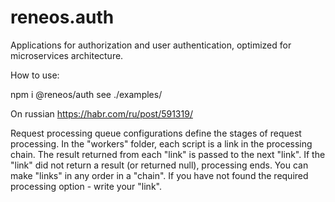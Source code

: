 # reneos.auth
Applications for authorization and user authentication, optimized for microservices architecture.

How to use:

npm i @reneos/auth
see ./examples/

On russian https://habr.com/ru/post/591319/

Request processing queue configurations define the stages of request processing. In the "workers" folder, each script is a link in the processing chain. The result returned from each "link" is passed to the next "link". If the "link" did not return a result (or returned null), processing ends.
You can make "links" in any order in a "chain". If you have not found the required processing option - write your "link".
